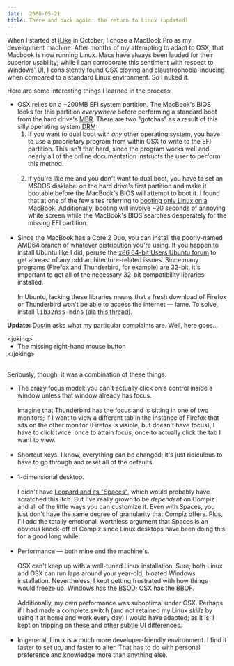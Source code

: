 ```yaml
---
date:  2008-05-21
title: There and back again: the return to Linux (updated)
---
```

When I started at <a href="http://ilike.com/user/brendanribera">iLike</a> in October, I chose a MacBook Pro as my development machine.  After months of my attempting to adapt to OSX, that Macbook is now running Linux.  Macs have always been lauded for their superior usability; while I can corroborate this sentiment with respect to Windows' <acronym title="User Interface">UI</acronym>, I consistently found OSX cloying and claustrophobia-inducing when compared to a standard Linux environment.  So I nuked it.

Here are some interesting things I learned in the process:

<ul>
  <li>OSX relies on a ~200MB EFI system partition.  The MacBook's BIOS looks for this partition <em>everywhere</em> before performing a standard boot from the hard drive's <acronym title="Master Boot Record">MBR</acronym>.  There are two "gotchas" as a result of this silly operating system <acronym title="Digital Rights Management">DRM</acronym>:
    <ol>
      <li>If you want to dual boot with <em>any</em> other operating system, you have to use a proprietary program from within OSX to write to the EFI partition.  This isn't that hard, since the program works well and nearly all of the online documentation instructs the user to perform this method.<br/><br/></li>
      <li>If you're like me and you don't want to dual boot, you have to set an MSDOS disklabel on the hard drive's first partition and make it bootable before the MacBook's BIOS will attempt to boot it.  I found that at one of the few sites referring to <a href="http://slu.ms/articles/ubuntu-linux-on-the-macbook">booting only Linux on a MacBook</a>.  Additionally, booting will involve ~20 seconds of annoying white screen while the MacBook's BIOS searches desperately for the missing EFI partition.<br/><br/></li>
    </ol>
  </li>
  <li>Since the MacBook has a Core 2 Duo, you can install the poorly-named AMD64 branch of whatever distribution you're using.  If you happen to install Ubuntu like I did, peruse the <a href="http://ubuntuforums.org/forumdisplay.php?s=e33b9a6ef38cfc8fadd59b78fb2e8c18&amp;f=343">x86 64-bit Users Ubuntu forum</a> to get abreast of any odd architecture-related issues.  Since many programs (Firefox and Thunderbird, for example) are 32-bit, it's important to get all of the necessary 32-bit compatibility libraries installed.<br/><br/>In Ubuntu, lacking these libraries means that a fresh download of Firefox or Thunderbird won't be able to access the internet &mdash; lame.  To solve, install <tt>lib32nss-mdns</tt> (ala <a href="http://ubuntuforums.org/showthread.php?t=796225">this thread</a>).</li>
</ul>

<b>Update:</b> <a href="http://thenullpointer.net">Dustin</a> asks what my particular complaints are.  Well, here goes...</p><div>&lt;joking&gt;<ul style="margin-top:0;margin-bottom:0;padding-top:0;padding-bottom:0;"><li style="margin-top:0;margin-bottom:0;padding-top:0;padding-bottom:0;">The missing right-hand mouse button</li></ul>&lt;/joking&gt;<br/><br/></div><p>Seriously, though; it was a combination of these things:
<ul>
  <li>The crazy focus model: you can't actually click on a control inside a window unless that window already has focus.<br/><br/>Imagine that Thunderbird has the focus and is sitting in one of two monitors; if I want to view a different tab in the instance of Firefox that sits on the other monitor (Firefox is visible, but doesn't have focus), I have to click twice: once to attain focus, once to actually click the tab I want to view.<br/><br/></li>
  <li>Shortcut keys.  I know, everything can be changed; it's just ridiculous to have to go through and reset all of the defaults<br/><br/></li>
  <li>1-dimensional desktop.<br/><br/>I didn't have <a href="http://www.apple.com/macosx/features/spaces.html">Leopard and its "Spaces"</a>, which would probably have scratched this itch.  But I've really grown to be <em>dependent</em> on Compiz and all of the little ways you can customize it.  Even with Spaces, you just don't have the same degree of granularity that Compiz offers.  Plus, I'll add the totally emotional, worthless argument that Spaces is an obvious knock-off of Compiz since Linux desktops have been doing this for a good long while.<br/><br/></li>
  <li>Performance &mdash; both mine and the machine's.<br/><br/>OSX can't keep up with a well-tuned Linux installation.  Sure, both Linux and OSX can run laps around your year-old, bloated Windows installation.  Nevertheless, I kept getting frustrated with how things would freeze up.  Windows has the <acronym title="Blue Screen Of Death">BSOD</acronym>; OSX has the <acronym title="Beach Ball of Frustration">BBOF</acronym>.<br/><br/>Additionally, my own performance was suboptimal under OSX.  Perhaps if I had made a complete switch (and not retained my Linux <em>skillz</em> by using it at home and work every day) I would have adapted; as it is, I kept on tripping on these and other subtle UI differences.<br/><br/></li>
  <li>In general, Linux is a much more developer-friendly environment.  I find it faster to set up, and faster to alter.  That has to do with personal preference and knowledge more than anything else.</li>
</ul>

